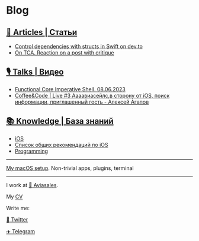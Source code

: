 # Blog

## [📄 Articles | Статьи](articles/)

- [Control dependencies with structs in Swift on dev.to](https://dev.to/agapovone/control-dependencies-with-structs-in-swift-379g)
- [On TCA. Reaction on a post with critique](articles/TCA-article-reaction.md)

## [🎙️ Talks | Видео](talks/)

- [Functional Core Imperative Shell. 08.06.2023](talks/fcis/)
- [Coffee&Code | Live #3 Аааавиасейлс,в сторону от iOS, поиск информации, приглашенный гость - Алексей Агапов](https://coffeecodepodcast.mave.digital/ep-20)

## [📚 Knowledge | База знаний](knowledge/)

- [iOS](knowledge/ios/)
- [Список общих рекомендаций по iOS](knowledge/ios-reclist.md)
- [Programming](knowledge/prog/)

---

[My macOS setup](https://github.com/AgapovOne/macos-setup). Non-trivial apps, plugins, terminal

---

I work at [💙 Aviasales](https://aviasales.ru).

My [CV](cv.pdf)

Write me:

[🔵 Twitter](https://twitter.com/agapov_one)

[✈️ Telegram](https://t.me/agapov_one)

